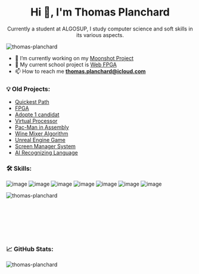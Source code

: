 <h1 align="center">Hi 👋, I'm Thomas Planchard</h1>
<p align="center">Currently a student at ALGOSUP, I study computer science and soft skills in its various aspects.</p>

<p align="left"> <img src="https://komarev.com/ghpvc/?username=thomas-planchard&label=Profile%20views&color=0e75b6&style=flat" alt="thomas-planchard" /> </p>


- 🔭 I’m currently working on my [Moonshot Project](https://github.com/thomas-planchard/moonshotProject)
- 🔭 My current school project is [Web FPGA](https://github.com/algosup/2024-2025-project-4-web-fpga-team-6)
- 📫 How to reach me **thomas.planchard@icloud.com**

<h3 align="left">💡 Old Projects:</h3>

- [Quickest Path](https://github.com/algosup/2024-2025-project-3-quickest-path-team-8)
- [FPGA](https://github.com/algosup/2024-2025-project-1-fpga-team-7)
- [Adopte 1 candidat](https://github.com/algosup/2023-2024-project-5-flutter-team-8)
- [Virtual Processor](https://github.com/algosup/2023-2024-project-3-virtual-processor-team-1)
- [Pac-Man in Assembly](https://github.com/algosup/2023-2024-project-2-x86-retrogaming-team-4)
- [Wine Mixer Algorithm](https://github.com/algosup/2022-2023-project-5-algorithmics-Team-7)
- [Unreal Engine Game](https://github.com/algosup/2022-2023-project-4-game-design-Team-3)
- [Screen Manager System](https://github.com/algosup/2022-2023-project-2-factory-display-Project-3-group)
- [AI Recognizing Language](https://github.com/algosup/2022-Project-Artificial-Intelligence-Group-B)


<h3 align="left">🛠 Skills:</h3>

![image](https://img.shields.io/badge/C-00599C?style=for-the-badge&logo=c&logoColor=white)
![image](https://img.shields.io/badge/C++-00599C?style=for-the-badge&logo=c&logoColor=white)
![image](https://img.shields.io/badge/TypeScript-007ACC?style=for-the-badge&logo=typescript&logoColor=white)
![image](https://img.shields.io/badge/React_Native-20232A?style=for-the-badge&logo=react&logoColor=61DAFB)
![image](	https://img.shields.io/badge/Python-F24E1E?style=for-the-badge&logo=figma&logoColor=white)
![image](	https://img.shields.io/badge/React-F24E1E?style=for-the-badge&logo=figma&logoColor=white)
![image](https://img.shields.io/badge/firebase-ffca28?style=for-the-badge&logo=firebase&logoColor=black)
<p><img align="left" src="https://github-readme-stats.vercel.app/api/top-langs?username=thomas-planchard&show_icons=true&locale=en&layout=compact" alt="thomas-planchard"/></p>

<br>
<br>
<br
<br>
<br>
<br>
<br>
<br>
<h3 align="left">📈 GitHub Stats: </h3>
<p>&nbsp;<img align="left" src="https://github-readme-stats.vercel.app/api?username=thomas-planchard&show_icons=true&locale=en" alt="thomas-planchard" /></p>

